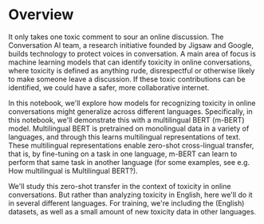 # Overview
It only takes one toxic comment to sour an online discussion. The Conversation AI team, a research initiative founded by Jigsaw and Google, builds technology to protect voices in conversation. A main area of focus is machine learning models that can identify toxicity in online conversations, where toxicity is defined as anything rude, disrespectful or otherwise likely to make someone leave a discussion. If these toxic contributions can be identified, we could have a safer, more collaborative internet.

In this notebook, we'll explore how models for recognizing toxicity in online conversations might generalize across different languages. Specifically, in this notebook, we'll demonstrate this with a multilingual BERT (m-BERT) model. Multilingual BERT is pretrained on monolingual data in a variety of languages, and through this learns multilingual representations of text. These multilingual representations enable zero-shot cross-lingual transfer, that is, by fine-tuning on a task in one language, m-BERT can learn to perform that same task in another language (for some examples, see e.g. How multilingual is Multilingual BERT?).

We'll study this zero-shot transfer in the context of toxicity in online conversations. But rather than analyzing toxicity in English, here we'll do it in several different languages. For training, we're including the (English) datasets, as well as a small amount of new toxicity data in other languages.
